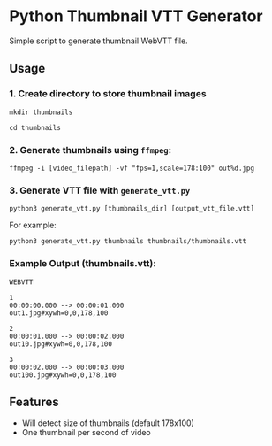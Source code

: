 # Python Thumbnail VTT Generator

Simple script to generate thumbnail WebVTT file.

## Usage

### 1. Create directory to store thumbnail images

`mkdir thumbnails`

`cd thumbnails`

### 2. Generate thumbnails using `ffmpeg`:

`ffmpeg -i [video_filepath] -vf "fps=1,scale=178:100" out%d.jpg`

### 3. Generate VTT file with `generate_vtt.py`

`python3 generate_vtt.py [thumbnails_dir] [output_vtt_file.vtt]`

For example:

`python3 generate_vtt.py thumbnails thumbnails/thumbnails.vtt`

### Example Output (thumbnails.vtt):

```
WEBVTT

1
00:00:00.000 --> 00:00:01.000
out1.jpg#xywh=0,0,178,100

2
00:00:01.000 --> 00:00:02.000
out10.jpg#xywh=0,0,178,100

3
00:00:02.000 --> 00:00:03.000
out100.jpg#xywh=0,0,178,100
```


## Features

- Will detect size of thumbnails (default 178x100)
- One thumbnail per second of video




